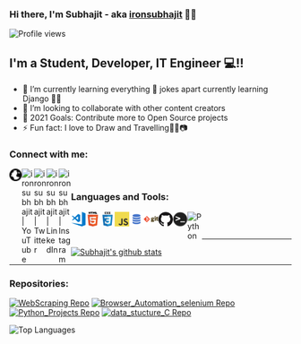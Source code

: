 ### Hi there, I'm Subhajit - aka [ironsubhajit][website] 👋😎

![Profile views](https://gpvc.arturio.dev/ironsubhajit)

## I'm a Student, Developer, IT Engineer 💻!!

- 🌱 I’m currently learning everything 🤣 jokes apart currently learning Django 🤑🌐
- 👯 I’m looking to collaborate with other content creators
- 🥅 2021 Goals: Contribute more to Open Source projects
- ⚡ Fun fact: I love to Draw and Travelling🏄‍♂️📷

### Connect with me:

[<img align="left" alt="ironsubhajit.com" width="22px" src="https://raw.githubusercontent.com/iconic/open-iconic/master/svg/globe.svg" />][website]
[<img align="left" alt="ironsubhajit | YouTube" width="22px" src="https://cdn.jsdelivr.net/npm/simple-icons@v3/icons/youtube.svg" />][youtube]
[<img align="left" alt="ironsubhajit | Twitter" width="22px" src="https://cdn.jsdelivr.net/npm/simple-icons@v3/icons/twitter.svg" />][twitter]
[<img align="left" alt="ironsubhajit | LinkedIn" width="22px" src="https://cdn.jsdelivr.net/npm/simple-icons@v3/icons/linkedin.svg" />][linkedin]
[<img align="left" alt="ironsubhajit | Instagram" width="22px" src="https://cdn.jsdelivr.net/npm/simple-icons@v3/icons/instagram.svg" />][instagram]

<br />

### Languages and Tools:

<img align="left" alt="Visual Studio Code" width="26px" src="https://raw.githubusercontent.com/github/explore/80688e429a7d4ef2fca1e82350fe8e3517d3494d/topics/visual-studio-code/visual-studio-code.png" />
<img align="left" alt="HTML5" width="26px" src="https://raw.githubusercontent.com/github/explore/80688e429a7d4ef2fca1e82350fe8e3517d3494d/topics/html/html.png" />
<img align="left" alt="CSS3" width="26px" src="https://raw.githubusercontent.com/github/explore/80688e429a7d4ef2fca1e82350fe8e3517d3494d/topics/css/css.png" />
<img align="left" alt="JavaScript" width="26px" src="https://raw.githubusercontent.com/github/explore/80688e429a7d4ef2fca1e82350fe8e3517d3494d/topics/javascript/javascript.png" />
<img align="left" alt="SQL" width="26px" src="https://raw.githubusercontent.com/github/explore/80688e429a7d4ef2fca1e82350fe8e3517d3494d/topics/sql/sql.png" />
<img align="left" alt="Git" width="26px" src="https://raw.githubusercontent.com/github/explore/80688e429a7d4ef2fca1e82350fe8e3517d3494d/topics/git/git.png" />
<img align="left" alt="GitHub" width="26px" src="https://raw.githubusercontent.com/github/explore/78df643247d429f6cc873026c0622819ad797942/topics/github/github.png" />
<img align="left" alt="Terminal" width="26px" src="https://raw.githubusercontent.com/github/explore/80688e429a7d4ef2fca1e82350fe8e3517d3494d/topics/terminal/terminal.png" />
<img align="left" alt="Python" width="26px" src="https://raw.githubusercontent.com/ironsubhajit/logos/main/Python/python.png" />

<br />
<br />

---

[![Subhajit's github stats](https://github-readme-stats.vercel.app/api?username=ironsubhajit&hide=prs&count_private=true&show_icons=true&theme=algolia&hide_border=true)](https://github.com/ironsubhajit)

---


### Repositories:

[![WebScraping Repo](https://github-readme-stats.vercel.app/api/pin/?username=ironsubhajit&repo=WebScraping&theme=dark&hide_border=true)](https://github.com/ironsubhajit/WebScraping)
[![Browser_Automation_selenium Repo](https://github-readme-stats.vercel.app/api/pin/?username=ironsubhajit&repo=Browser_Automation_selenium&theme=dark&hide_border=true)](https://github.com/ironsubhajit/Browser_Automation_selenium)
[![Python_Projects Repo](https://github-readme-stats.vercel.app/api/pin/?username=ironsubhajit&repo=Python_Projects&theme=dark&hide_border=true)](https://github.com/ironsubhajit/Python_Projects)
[![data_stucture_C Repo](https://github-readme-stats.vercel.app/api/pin/?username=ironsubhajit&repo=data_stucture_C&theme=dark&hide_border=true)](https://github.com/ironsubhajit/data_stucture_C)


![Top Languages](https://github-readme-stats.vercel.app/api/top-langs/?username=ironsubhajit&layout=compact&theme=dark&hide_border=true)



[website]: https://www.linkedin.com/in/ironsubhajit/
[course]: http://vsCodeHero.com
[twitter]: https://twitter.com/ironsubhajit
[youtube]: https://www.youtube.com/channel/UCGJYGiMDjWPCprI7Hs2WAuQ
[instagram]: https://www.instagram.com/ironsubhajit/
[linkedin]: https://www.linkedin.com/in/ironsubhajit/
[webdevplaylist]: https://www.youtube.com/playlist?list=PLkwxH9e_vrAJ0WbEsFA9W3I1W-g_BTsbt
[jsplaylist]: https://www.youtube.com/playlist?list=PLkwxH9e_vrALRJKu7wfXby3MKeflhTu6B
[cssplaylist]: https://www.youtube.com/playlist?list=PLkwxH9e_vrALSdvZuEh6gqQdmDoDIoqz4
[reactplaylist]: https://www.youtube.com/playlist?list=PLkwxH9e_vrAK4TdffpxKY3QGyHCpxFcQ0
